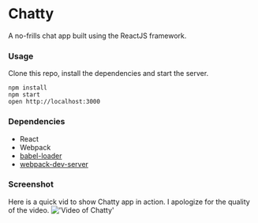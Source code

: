 Chatty
=====================

A no-frills chat app built using the ReactJS framework.

### Usage

Clone this repo, install the dependencies and start the server.

```
npm install
npm start
open http://localhost:3000
```

### Dependencies

* React
* Webpack
* [babel-loader](https://github.com/babel/babel-loader)
* [webpack-dev-server](https://github.com/webpack/webpack-dev-server)

### Screenshot

Here is a quick vid to show Chatty app in action. I apologize for the quality of the video.
!['Video of Chatty'](https://github.com/perrymacdougall/chatty/blob/master/chattyvid.gif)
